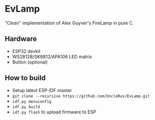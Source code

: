 # EvLamp

"Clean" implementation of Alex Guyver's FireLamp in pure C.

## Hardware

- ESP32 devkit
- WS2812B/SK6812/APA106 LED matrix
- Button (optional)

## How to build

- Setup latest ESP-IDF master
- `git clone --recursive https://github.com/UncleRus/EvLamp.git`
- `idf.py menuconfig`
- `idf.py build`
- `idf.py flash` to upload firmware to ESP

